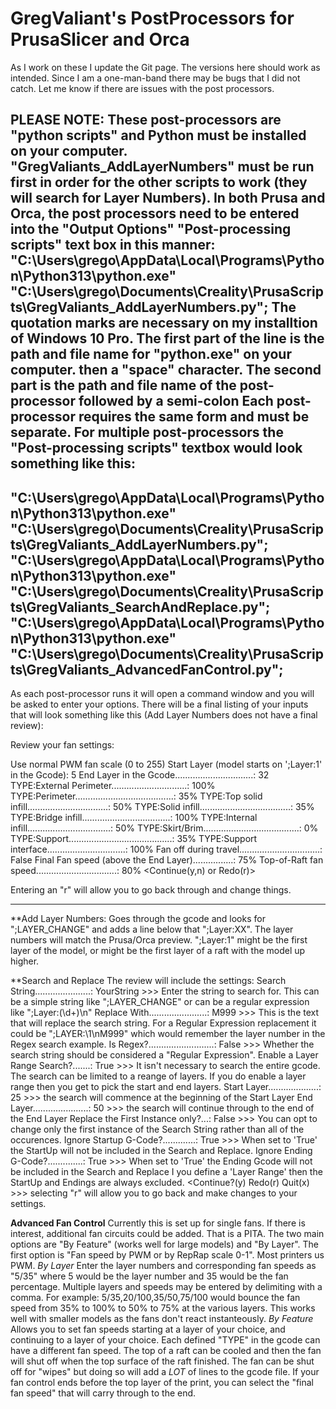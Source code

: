 # GregValiant's PostProcessors for PrusaSlicer and Orca

As I work on these I update the Git page.  The versions here should work as intended.  Since I am a one-man-band there may be bugs that I did not catch.  Let me know if there are issues with the post processors.

PLEASE NOTE:
    These post-processors are "python scripts" and Python must be installed on your computer. 
	"GregValiants_AddLayerNumbers" must be run first in order for the other scripts to work (they will search for Layer Numbers).  In both Prusa and Orca, the post processors need to be entered into the "Output Options" "Post-processing scripts" text box in this manner:
"C:\Users\grego\AppData\Local\Programs\Python\Python313\python.exe" "C:\Users\grego\Documents\Creality\PrusaScripts\GregValiants_AddLayerNumbers.py";
The quotation marks are necessary on my installtion of Windows 10 Pro.
The first part of the line is the path and file name for "python.exe" on your computer.
then a "space" character.
The second part is the path and file name of the post-processor followed by a semi-colon
Each post-processor requires the same form and must be separate.
For multiple post-processors the "Post-processing scripts" textbox would look something like this:
-------------
"C:\Users\grego\AppData\Local\Programs\Python\Python313\python.exe" "C:\Users\grego\Documents\Creality\PrusaScripts\GregValiants_AddLayerNumbers.py";
"C:\Users\grego\AppData\Local\Programs\Python\Python313\python.exe" "C:\Users\grego\Documents\Creality\PrusaScripts\GregValiants_SearchAndReplace.py";
"C:\Users\grego\AppData\Local\Programs\Python\Python313\python.exe" "C:\Users\grego\Documents\Creality\PrusaScripts\GregValiants_AdvancedFanControl.py";
-------------
As each post-processor runs it will open a command window and you will be asked to enter your options.  There will be a final listing of your inputs that will look something like this (Add Layer Numbers does not have a final review):

Review your fan settings:

Use normal PWM fan scale (0 to 255)
Start Layer (model starts on ';Layer:1' in the Gcode): 5
End Layer in the Gcode...............................: 32
TYPE:External Perimeter..............................: 100%
TYPE:Perimeter.......................................: 35%
TYPE:Top solid infill................................: 50%
TYPE:Solid infill....................................: 35%
TYPE:Bridge infill...................................: 100%
TYPE:Internal infill.................................: 50%
TYPE:Skirt/Brim......................................: 0%
TYPE:Support.........................................: 35%
TYPE:Support interface...............................: 100%
Fan off during travel................................: False
Final Fan speed (above the End Layer)................: 75%
Top-of-Raft fan speed................................: 80%
 <Continue(y,n) or Redo(r)>

Entering an "r" will allow you to go back through and change things.
 
-----------------------------------------------------------------------------
**Add Layer Numbers:
Goes through the gcode and looks for ";LAYER_CHANGE" and adds a line below that ";Layer:XX".
The layer numbers will match the Prusa/Orca preview.  ";Layer:1" might be the first layer of the model, or might be the first layer of a raft with the model up higher.

**Search and Replace
The review will include the settings:
Search String......................: YourString >>> Enter the string to search for.  This can be a simple string like ";LAYER_CHANGE" or can be a regular expression like  ";Layer:(\d+)\n"
Replace With.......................: M999 >>> This is the text that will replace the search string.  For a Regular Expression replacement it could be ";LAYER:\1\nM999" which would remember the layer number in the Regex search example.
Is Regex?..........................: False >>> Whether the search string should be considered a "Regular Expression".
Enable a Layer Range Search?.......: True >>> It isn't necessary to search the entire gcode.  The search can be limited to a reange of layers.  If you do enable a layer range then you get to pick the start and end layers.
    Start Layer....................: 25 >>> the search will commence at the beginning of the Start Layer
    End Layer......................: 50 >>> the search will continue through to the end of the End Layer
Replace the First Instance only?...: False >>> You can opt to change only the first instance of the Search String rather than all of the occurences.
Ignore Startup G-Code?.............: True >>> When set to 'True' the StartUp will not be included in the Search and Replace.
Ignore Ending G-Code?..............: True >>> When set to 'True' the Ending Gcode will not be included in the Search and Replace
I you define a 'Layer Range' then the StartUp and Endings are always excluded.
 <Continue?(y)  Redo(r)  Quit(x) >>> selecting "r" will allow you to go back and make changes to your settings.
 
**Advanced Fan Control**
Currently this is set up for single fans.  If there is interest, additional fan circuits could be added.  That is a PITA.
The two main options are "By Feature" (works well for large models) and "By Layer".
The first option is "Fan speed by PWM or by RepRap scale 0-1".  Most printers us PWM.
*By Layer*
Enter the layer numbers and corresponding fan speeds as "5/35" where 5 would be the layer number and 35 would be the fan percentage.  Multiple layers and speeds may be entered by delimiting with a comma.  For example:  5/35,20/100,35/50,75/100 would bounce the fan speed from 35% to 100% to 50% to 75% at the various layers.  This works well with smaller models as the fans don't react instanteously.
*By Feature*
Allows you to set fan speeds starting at a layer of your choice, and continuing to a layer of your choice.  Each defined "TYPE" in the gcode can have a different fan speed.
The top of a raft can be cooled and then the fan will shut off when the top surface of the raft finished.
The fan can be shut off for "wipes" but doing so will add a _LOT_ of lines to the gcode file.
If your fan control ends before the top layer of the print, you can select the "final fan speed" that will carry through to the end.

